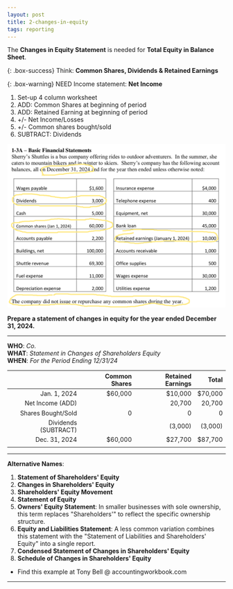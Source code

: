 ```yaml
---
layout: post
title: 2-changes-in-equity
tags: reporting
---
```


The **Changes in Equity Statement** is needed for **Total Equity in Balance Sheet**.

{: .box-success}
Think: **Common Shares, Dividends & Retained Earnings**

{: .box-warning}
NEED Income statement: **Net Income**  
  
1. Set-up 4 column worksheet  
2. ADD: Common Shares at beginning of period  
3. ADD: Retained Earning at beginning of period  
4.  +/- Net Income/Losses  
5.  +/- Common shares bought/sold  
6. SUBTRACT: Dividends  

![Example Income Statement](/assets/tony-bell/equity.numbers.png)

**Prepare a statement of changes in equity for the year ended December 31, 2024.**

---

**WHO**: *Co.*  
**WHAT**: *Statement in Changes of Shareholders Equity*  
**WHEN**: *For the Period Ending 12/31/24*  

|              | Common Shares | Retained Earnings |   Total |
|-------------:|--------------:|------------------:|--------:|
| Jan. 1, 2024 |       $60,000 |           $10,000 | $70,000 |
| Net Income (ADD)|            |            20,700 |  20,700 |
| Shares Bought/Sold |       0 |                 0 |       0 |
| Dividends (SUBTRACT) |        |           (3,000) |  (3,000)|
| Dec. 31, 2024 |       $60,000 |           $27,700 |  $87,700|
|               |               |                   |         |

---

**Alternative Names**:

1. **Statement of Shareholders' Equity**   
2. **Changes in Shareholders' Equity**   
3. **Shareholders' Equity Movement**  
4. **Statement of Equity**   
5. **Owners' Equity Statement**: In smaller businesses with sole ownership, this term replaces "Shareholders'" to reflect the specific ownership structure.   
6. **Equity and Liabilities Statement**: A less common variation combines this statement with the "Statement of Liabilities and Shareholders' Equity" into a single report.   
7. **Condensed Statement of Changes in Shareholders' Equity**   
8. **Schedule of Changes in Shareholders' Equity**   
   
- Find this example at Tony Bell @ accountingworkbook.com

---
